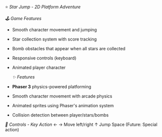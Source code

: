 ⭐ _Star Jump - 2D Platform Adventure_

_🕹️ Game Features_
- Smooth character movement and jumping
- Star collection system with score tracking
- Bomb obstacles that appear when all stars are collected
- Responsive controls (keyboard)
- Animated player character

  _✨ Features_
- **Phaser 3** physics-powered platforming
- Smooth character movement with arcade physics
- Animated sprites using Phaser's animation system
- Collision detection between player/stars/bombs

_🎯 Controls - Key	Action_
    ← →	Move left/right
    ↑	Jump
    Space	(Future: Special action)
